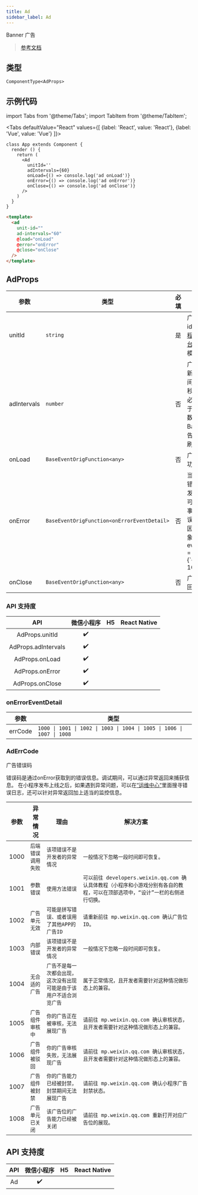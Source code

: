 ```yaml
---
title: Ad
sidebar_label: Ad
---
```


Banner 广告

> [参考文档](https://developers.weixin.qq.com/miniprogram/dev/component/ad.html)

## 类型

```tsx
ComponentType<AdProps>
```

## 示例代码

import Tabs from '@theme/Tabs';
import TabItem from '@theme/TabItem';

<Tabs
  defaultValue="React"
  values={[
    {label: 'React', value: 'React'},
    {label: 'Vue', value: 'Vue'}
  ]}>
<TabItem value="React">

```tsx
class App extends Component {
  render () {
    return (
      <Ad
        unitId=''
        adIntervals={60}
        onLoad={() => console.log('ad onLoad')}
        onError={() => console.log('ad onError')}
        onClose={() => console.log('ad onClose')}
      />
    )
  }
}
```
</TabItem>

<TabItem value="Vue">

```html
<template>
  <ad
    unit-id=""
    ad-intervals="60"
    @load="onLoad"
    @error="onError"
    @close="onClose"
  />
</template>
```
  
</TabItem>
</Tabs>


## AdProps

<table>
  <thead>
    <tr>
      <th>参数</th>
      <th>类型</th>
      <th style={{ textAlign: "center"}}>必填</th>
      <th>说明</th>
    </tr>
  </thead>
  <tbody>
    <tr>
      <td>unitId</td>
      <td><code>string</code></td>
      <td style={{ textAlign: "center"}}>是</td>
      <td>广告单元id，可在<a href="https://mp.weixin.qq.com/">小程序管理后台</a>的流量主模块新建</td>
    </tr>
    <tr>
      <td>adIntervals</td>
      <td><code>number</code></td>
      <td style={{ textAlign: "center"}}>否</td>
      <td>广告自动刷新的间隔时间，单位为秒，参数值必须大于等于30（该参数不传入时 Banner 广告不会自动刷新）</td>
    </tr>
    <tr>
      <td>onLoad</td>
      <td><code>BaseEventOrigFunction&lt;any&gt;</code></td>
      <td style={{ textAlign: "center"}}>否</td>
      <td>广告加载成功的回调</td>
    </tr>
    <tr>
      <td>onError</td>
      <td><code>BaseEventOrigFunction&lt;onErrorEventDetail&gt;</code></td>
      <td style={{ textAlign: "center"}}>否</td>
      <td>当广告发生错误时，触发的事件，可以通过该事件获取错误码及原因，事件对象event.detail = {`{errCode: 1002}`}</td>
    </tr>
    <tr>
      <td>onClose</td>
      <td><code>BaseEventOrigFunction&lt;any&gt;</code></td>
      <td style={{ textAlign: "center"}}>否</td>
      <td>广告关闭的回调</td>
    </tr>
  </tbody>
</table>

### API 支持度

| API | 微信小程序 | H5 | React Native |
| :---: | :---: | :---: | :---: |
| AdProps.unitId | ✔️ |  |  |
| AdProps.adIntervals | ✔️ |  |  |
| AdProps.onLoad | ✔️ |  |  |
| AdProps.onError | ✔️ |  |  |
| AdProps.onClose | ✔️ |  |  |

### onErrorEventDetail

<table>
  <thead>
    <tr>
      <th>参数</th>
      <th>类型</th>
    </tr>
  </thead>
  <tbody>
    <tr>
      <td>errCode</td>
      <td><code>1000 | 1001 | 1002 | 1003 | 1004 | 1005 | 1006 | 1007 | 1008</code></td>
    </tr>
  </tbody>
</table>

### AdErrCode

广告错误码

错误码是通过onError获取到的错误信息。调试期间，可以通过异常返回来捕获信息。
在小程序发布上线之后，如果遇到异常问题，可以在[“运维中心“](https://mp.weixin.qq.com/)里面搜寻错误日志，还可以针对异常返回加上适当的监控信息。

<table>
  <thead>
    <tr>
      <th>参数</th>
      <th style={{ textAlign: "center"}}>异常情况</th>
      <th style={{ textAlign: "center"}}>理由</th>
      <th style={{ textAlign: "center"}}>解决方案</th>
    </tr>
  </thead>
  <tbody>
    <tr>
      <td>1000</td>
      <td style={{ textAlign: "center"}}><code>后端错误调用失败</code></td>
      <td style={{ textAlign: "center"}}><code>该项错误不是开发者的异常情况</code></td>
      <td style={{ textAlign: "center"}}><code>一般情况下忽略一段时间即可恢复。</code></td>
    </tr>
    <tr>
      <td>1001</td>
      <td style={{ textAlign: "center"}}><code>参数错误</code></td>
      <td style={{ textAlign: "center"}}><code>使用方法错误</code></td>
      <td style={{ textAlign: "center"}}><code>可以前往 developers.weixin.qq.com 确认具体教程（小程序和小游戏分别有各自的教程，可以在顶部选项中，“设计”一栏的右侧进行切换。</code></td>
    </tr>
    <tr>
      <td>1002</td>
      <td style={{ textAlign: "center"}}><code>广告单元无效</code></td>
      <td style={{ textAlign: "center"}}><code>可能是拼写错误、或者误用了其他APP的广告ID</code></td>
      <td style={{ textAlign: "center"}}><code>请重新前往 mp.weixin.qq.com 确认广告位ID。</code></td>
    </tr>
    <tr>
      <td>1003</td>
      <td style={{ textAlign: "center"}}><code>内部错误</code></td>
      <td style={{ textAlign: "center"}}><code>该项错误不是开发者的异常情况</code></td>
      <td style={{ textAlign: "center"}}><code>一般情况下忽略一段时间即可恢复。</code></td>
    </tr>
    <tr>
      <td>1004</td>
      <td style={{ textAlign: "center"}}><code>无合适的广告</code></td>
      <td style={{ textAlign: "center"}}><code>广告不是每一次都会出现，这次没有出现可能是由于该用户不适合浏览广告</code></td>
      <td style={{ textAlign: "center"}}><code>属于正常情况，且开发者需要针对这种情况做形态上的兼容。</code></td>
    </tr>
    <tr>
      <td>1005</td>
      <td style={{ textAlign: "center"}}><code>广告组件审核中</code></td>
      <td style={{ textAlign: "center"}}><code>你的广告正在被审核，无法展现广告</code></td>
      <td style={{ textAlign: "center"}}><code>请前往 mp.weixin.qq.com 确认审核状态，且开发者需要针对这种情况做形态上的兼容。</code></td>
    </tr>
    <tr>
      <td>1006</td>
      <td style={{ textAlign: "center"}}><code>广告组件被驳回</code></td>
      <td style={{ textAlign: "center"}}><code>你的广告审核失败，无法展现广告</code></td>
      <td style={{ textAlign: "center"}}><code>请前往 mp.weixin.qq.com 确认审核状态，且开发者需要针对这种情况做形态上的兼容。</code></td>
    </tr>
    <tr>
      <td>1007</td>
      <td style={{ textAlign: "center"}}><code>广告组件被封禁</code></td>
      <td style={{ textAlign: "center"}}><code>你的广告能力已经被封禁，封禁期间无法展现广告</code></td>
      <td style={{ textAlign: "center"}}><code>请前往 mp.weixin.qq.com 确认小程序广告封禁状态。</code></td>
    </tr>
    <tr>
      <td>1008</td>
      <td style={{ textAlign: "center"}}><code>广告单元已关闭</code></td>
      <td style={{ textAlign: "center"}}><code>该广告位的广告能力已经被关闭</code></td>
      <td style={{ textAlign: "center"}}><code>请前往 mp.weixin.qq.com 重新打开对应广告位的展现。</code></td>
    </tr>
  </tbody>
</table>

## API 支持度

| API | 微信小程序 | H5 | React Native |
| :---: | :---: | :---: | :---: |
| Ad | ✔️ |  |  |

